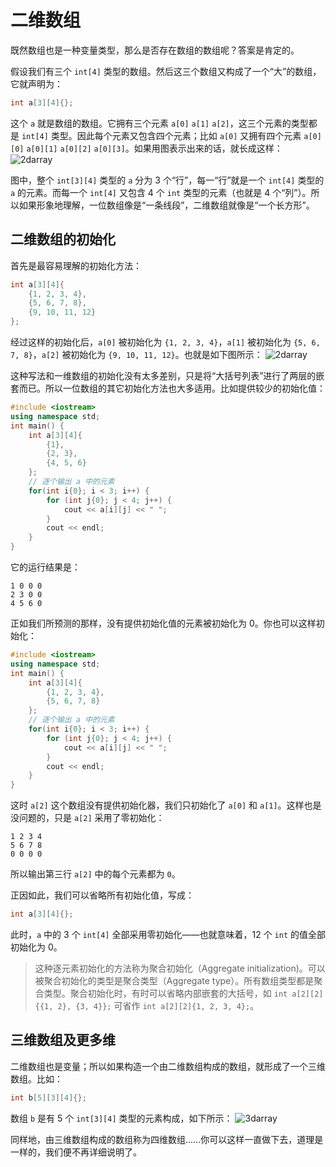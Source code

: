 # 二维数组

既然数组也是一种变量类型，那么是否存在数组的数组呢？答案是肯定的。

假设我们有三个 `int[4]` 类型的数组。然后这三个数组又构成了一个“大”的数组，它就声明为：
```cpp
int a[3][4]{};
```
这个 `a` 就是数组的数组。它拥有三个元素 `a[0]` `a[1]` `a[2]`，这三个元素的类型都是 `int[4]` 类型。因此每个元素又包含四个元素；比如 `a[0]` 又拥有四个元素 `a[0][0]` `a[0][1]` `a[0][2]` `a[0][3]`。如果用图表示出来的话，就长成这样：
![2darray](https://s1.ax1x.com/2020/08/03/aUiCsx.png)

图中，整个 `int[3][4]` 类型的 `a` 分为 3 个“行”，每一“行”就是一个 `int[4]` 类型的 `a` 的元素。而每一个 `int[4]` 又包含 4 个 `int` 类型的元素（也就是 4 个“列”）。所以如果形象地理解，一位数组像是“一条线段”，二维数组就像是“一个长方形”。

## 二维数组的初始化

首先是最容易理解的初始化方法：
```cpp
int a[3][4]{
    {1, 2, 3, 4},
    {5, 6, 7, 8},
    {9, 10, 11, 12}
};
```
经过这样的初始化后，`a[0]` 被初始化为 `{1, 2, 3, 4}`，`a[1]` 被初始化为 `{5, 6, 7, 8}`，`a[2]` 被初始化为 `{9, 10, 11, 12}`。也就是如下图所示：
![2darray](https://s1.ax1x.com/2020/08/04/awbajS.png)

这种写法和一维数组的初始化没有太多差别，只是将“大括号列表”进行了两层的嵌套而已。所以一位数组的其它初始化方法也大多适用。比如提供较少的初始化值：
```CPP
#include <iostream>
using namespace std;
int main() {
    int a[3][4]{
        {1},
        {2, 3},
        {4, 5, 6}
    };
    // 逐个输出 a 中的元素
    for(int i{0}; i < 3; i++) {
        for (int j{0}; j < 4; j++) {
            cout << a[i][j] << " ";
        }
        cout << endl;
    }
}
```
它的运行结果是：
```io
1 0 0 0
2 3 0 0
4 5 6 0
```
正如我们所预测的那样，没有提供初始化值的元素被初始化为 0。你也可以这样初始化：
```CPP
#include <iostream>
using namespace std;
int main() {
    int a[3][4]{
        {1, 2, 3, 4},
        {5, 6, 7, 8}
    };
    // 逐个输出 a 中的元素
    for(int i{0}; i < 3; i++) {
        for (int j{0}; j < 4; j++) {
            cout << a[i][j] << " ";
        }
        cout << endl;
    }
}
```
这时 `a[2]` 这个数组没有提供初始化器，我们只初始化了 `a[0]` 和 `a[1]`。这样也是没问题的，只是 `a[2]` 采用了零初始化：
```io
1 2 3 4
5 6 7 8
0 0 0 0
```
所以输出第三行 `a[2]` 中的每个元素都为 `0`。

正因如此，我们可以省略所有初始化值，写成：
```cpp
int a[3][4]{};
```
此时，`a` 中的 3 个 `int[4]` 全部采用零初始化——也就意味着，12 个 `int` 的值全部初始化为 0。

> 这种逐元素初始化的方法称为聚合初始化（Aggregate initialization)。可以被聚合初始化的类型是聚合类型（Aggregate type）。所有数组类型都是聚合类型。聚合初始化时，有时可以省略内部嵌套的大括号，如 `int a[2][2]{{1, 2}, {3, 4}};` 可省作 `int a[2][2]{1, 2, 3, 4};`。

## 三维数组及更多维

二维数组也是变量；所以如果构造一个由二维数组构成的数组，就形成了一个三维数组。比如：
```cpp
int b[5][3][4]{};
```
数组 `b` 是有 5 个 `int[3][4]` 类型的元素构成，如下所示：
![3darray](https://s1.ax1x.com/2020/08/05/asejdU.png)

同样地，由三维数组构成的数组称为四维数组……你可以这样一直做下去，道理是一样的，我们便不再详细说明了。
